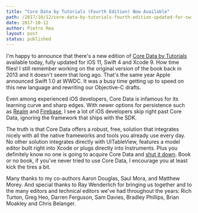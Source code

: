 ```yaml
---
title: "Core Data by Tutorials (Fourth Edition) Now Available"
path: /2017/10/12/core-data-by-tutorials-fourth-edition-updated-for-swift-4-ios-11-and-xcode-9 
date: 2017-10-12
author: Pietro Rea
layout: post
status: published
---
```


I'm happy to announce that there's a new edition of [Core Data by Tutorials](https://www.raywenderlich.com/173790/core-data-by-tutorials-updated-for-swift-4-and-ios-11) available today, fully updated for iOS 11, Swift 4 and Xcode 9. How time flies! I still remember working on the original version of the book back in 2013 and it doesn't seem that long ago. That's the same year Apple announced Swift 1.0 at WWDC. It was a busy time getting up to speed on this new language and rewriting our Objective-C drafts.

Even among experienced iOS developers, Core Data is infamous for its learning curve and sharp edges. With newer options for persistence such as [Realm](https://realm.io/) and [Firebase](https://firebase.google.com/), I see a lot of iOS developers skip right past Core Data, ignoring the framework that ships with the SDK.

The truth is that Core Data offers a robust, free, solution that integrates nicely with all the native frameworks and tools you already use every day. No other solution integrates directly with UITableView, features a model editor built right into Xcode or plugs directly into Instruments. Plus you definitely know no one is going to acquire Core Data and [shut it down](http://blog.parse.com/announcements/moving-on/). Book or no book, if you've never tried to use Core Data, I encourage you at least kick the tires a bit.

Many thanks to my co-authors Aaron Douglas, Saul Mora, and Matthew Morey. And special thanks to Ray Wenderlich for bringing us together and to the many editors and technical editors we've had throughout the years: Rich Turton, Greg Heo, Darren Ferguson, Sam Davies, Bradley Phillips, Brian Moakley and Chris Belanger.
